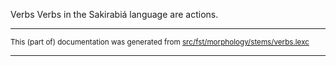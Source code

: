 Verbs
Verbs in the Sakirabiá language are actions.

* * *

<small>This (part of) documentation was generated from [src/fst/morphology/stems/verbs.lexc](https://github.com/giellalt/lang-skf/blob/main/src/fst/morphology/stems/verbs.lexc)</small>

---

